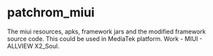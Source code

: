 # patchrom_miui
The miui resources, apks, framework jars and the modified framework source code.
This could be used in MediaTek platform. Work - MIUI - ALLVIEW X2_Soul.
